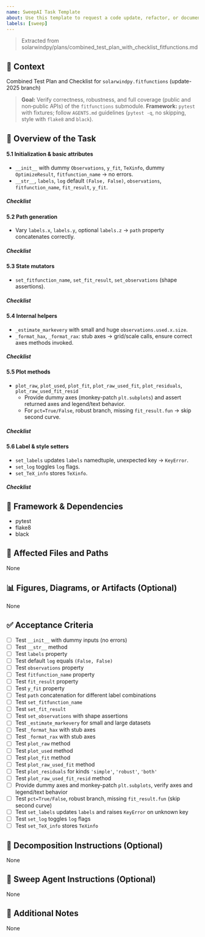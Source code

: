 ```yaml
---
name: SweepAI Task Template
about: Use this template to request a code update, refactor, or documentation change via SweepAI.
labels: [sweep]
---
```


> Extracted from solarwindpy/plans/combined_test_plan_with_checklist_fitfunctions.md

## 🧠 Context

Combined Test Plan and Checklist for `solarwindpy.fitfunctions` (update-2025 branch)

> **Goal:** Verify correctness, robustness, and full coverage (public and non‑public APIs) of the `fitfunctions` submodule.
> **Framework:** `pytest` with fixtures; follow `AGENTS.md` guidelines (`pytest -q`, no skipping, style with `flake8` and `black`).

## 🎯 Overview of the Task

#### 5.1 Initialization & basic attributes

- `__init__` with dummy `Observations`, `y_fit`, `TeXinfo`, dummy `OptimizeResult`, `fitfunction_name` → no errors.
- `__str__`, `labels`, `log` default `(False, False)`, `observations`, `fitfunction_name`, `fit_result`, `y_fit`.

##### Checklist

#### 5.2 Path generation

- Vary `labels.x`, `labels.y`, optional `labels.z` → `path` property concatenates correctly.

##### Checklist

#### 5.3 State mutators

- `set_fitfunction_name`, `set_fit_result`, `set_observations` (shape assertions).

##### Checklist

#### 5.4 Internal helpers

- `_estimate_markevery` with small and huge `observations.used.x.size`.
- `_format_hax`, `_format_rax`: stub axes → grid/scale calls, ensure correct axes methods invoked.

##### Checklist

#### 5.5 Plot methods

- `plot_raw`, `plot_used`, `plot_fit`, `plot_raw_used_fit`, `plot_residuals`, `plot_raw_used_fit_resid`
  - Provide dummy axes (monkey-patch `plt.subplots`) and assert returned axes and legend/text behavior.
  - For `pct=True/False`, robust branch, missing `fit_result.fun` → skip second curve.

##### Checklist

#### 5.6 Label & style setters

- `set_labels` updates `labels` namedtuple, unexpected key → `KeyError`.
- `set_log` toggles `log` flags.
- `set_TeX_info` stores `TeXinfo`.

##### Checklist

## 🔧 Framework & Dependencies

- pytest
- flake8
- black

## 📂 Affected Files and Paths

None

## 📊 Figures, Diagrams, or Artifacts (Optional)

None

## ✅ Acceptance Criteria

- [ ] Test `__init__` with dummy inputs (no errors)
- [ ] Test `__str__` method
- [ ] Test `labels` property
- [ ] Test default `log` equals `(False, False)`
- [ ] Test `observations` property
- [ ] Test `fitfunction_name` property
- [ ] Test `fit_result` property
- [ ] Test `y_fit` property
- [ ] Test `path` concatenation for different label combinations
- [ ] Test `set_fitfunction_name`
- [ ] Test `set_fit_result`
- [ ] Test `set_observations` with shape assertions
- [ ] Test `_estimate_markevery` for small and large datasets
- [ ] Test `_format_hax` with stub axes
- [ ] Test `_format_rax` with stub axes
- [ ] Test `plot_raw` method
- [ ] Test `plot_used` method
- [ ] Test `plot_fit` method
- [ ] Test `plot_raw_used_fit` method
- [ ] Test `plot_residuals` for kinds `'simple'`, `'robust'`, `'both'`
- [ ] Test `plot_raw_used_fit_resid` method
- [ ] Provide dummy axes and monkey-patch `plt.subplots`, verify axes and legend/text behavior
- [ ] Test `pct=True/False`, robust branch, missing `fit_result.fun` (skip second curve)
- [ ] Test `set_labels` updates `labels` and raises `KeyError` on unknown key
- [ ] Test `set_log` toggles `log` flags
- [ ] Test `set_TeX_info` stores `TeXinfo`

## 🧩 Decomposition Instructions (Optional)

None

## 🤖 Sweep Agent Instructions (Optional)

None

## 💬 Additional Notes

None
